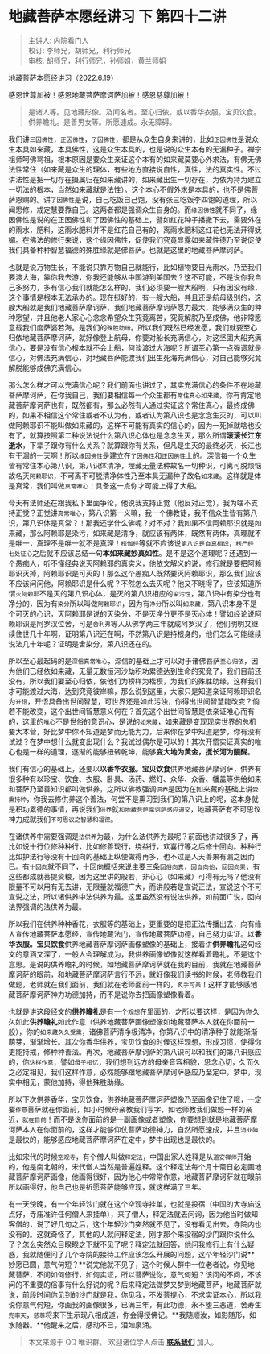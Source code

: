 # 地藏菩萨本愿经讲习 下 第四十二讲

> 主讲人: 内院看门人 <br />
> 校订: 李师兄，胡师兄，利行师兄 <br />
> 审核: 胡师兄，利行师兄，孙师姐，黄兰师姐 <br />

地藏菩萨本愿经讲习（2022.6.19）

感恩世尊加被！感恩地藏菩萨摩诃萨加被！感恩慈尊加被！

> 是诸人等。见地藏形像。及闻名者。至心归依。或以香华衣服。宝贝饮食。供养瞻礼。是善男女等。所愿速成。永无障碍。

我们讲`三因佛性`，`正因佛性`，`了因佛性`，都是从众生自身来讲的，比如`正因佛性`是说众生本具如来藏，本具佛性，这是众生本具的，也是说的众生本有的无漏种子。禅宗祖师呵佛骂祖，根本原因是要众生亲证这个本有的如来藏莫要心外求法，有佛无佛法性常住（如来藏是众生的理体，有些地方直接说自性，真性，法的真实性。不过讲法性是把一切存在摄属归在如来藏讲的，如来藏出生一切存在，为依为持为建立一切法的根本，当然如来藏就是法性）。这个本心不假外求是本具的，也不是佛菩萨恩赐的。讲`了因佛性`是说，自己吃饭自己饱，没有张三吃饭李四饱的道理，所以闻思修，戒定慧要靠自己。这两者都是强调众生自身的。而`缘因佛性`就不同了，缘因佛性是说的在正因佛性和了因佛性的基础上，譬如红花种子播撒下去，需要外在的雨水，肥料，这雨水肥料并不是红花自己有的，离雨水肥料这红花也无法开得妩媚。在佛法的修行来说，这个缘因佛性，促使我们究竟显露如来藏性德乃至说促使我们具备种种智慧福德的殊胜缘就是佛菩萨。也就是这里的地藏菩萨摩诃萨。

也就是说万物生长，不能说只靠万物自己就能行，比如植物要日光雨水。乃至我们要渡大海，靠你我去游，你我还能够从中国游到美国去？这不可能，不是说你我自己多努力，多有信心我们就能怎么样的，我们必须要一艘大船啊，只有因没有缘，这个事情是根本无法承办的。现在挺好的，有一艘大船，并且还是航母级别的，这艘大船就是我们地藏菩萨摩诃萨，我们地藏菩萨摩诃萨愿力最大，能够满众生的种种愿望，并且他老人家心心念念希望众生究竟离苦，究竟解脱乃至成佛，他非常愿意载我们度萨婆若海。是我们的`殊胜助缘`。所以我们既然已经发愿，我们就要至心归依地藏菩萨摩诃萨，就好像登上航母，你要对船长充满信心，对这坚固大船充满信心，要是没有信心根本就不会上船，何谈渡过大海呢？所谓至心第一点强调就是信心，对佛法充满信心，对地藏菩萨能渡我们出生死海充满信心，对自己能够究竟解脱能够成佛充满信心。

那么怎么样才可以充满信心呢？我们前面也讲过了，其实充满信心的条件不在地藏菩萨摩诃萨，在你我自己，我们要相信每一个众生都有`常住真心如来藏`，你有肯定地藏菩萨摩诃萨也有，既然都有，那么必然有人通过实证这个常住真心，最终成佛的，如果不相信这个常住或者不认为有，或者认为第八识也是念念生灭的，可以叫做阿赖耶识不能叫做如来藏的，这样不可能有真实的信心的，因为一死掉就啥也没有了，就算按照第二种说法说什么第八识心体也是念念生灭，那么所谓**滚滚长江东逝水**，下辈子跟你有什么关系？就算跟你有关系，但凡是生灭的最终必灭，长江也有干涸的一天啊！所以`缘因佛性`是建立在`了因佛性`和`正因佛性`上的。深信每一个众生皆有常住本心第八识，第八识体清净，埋藏无量法种故名一切种识，可离可脱烦恼故名灭`阿赖耶识`，不可离不可脱清净体性乃至本具无漏种子故名`如来藏`。这样就是体是真常，我们叫做`真常唯心`！具备这一点你才可能上得了大船。

今天有法师还在跟我私下里面争论，他说我支持正觉（他反对正觉），我为啥不支持正觉？正觉讲`真常唯心`，第八识第一义嘛，我一个佛教徒，我不信众生皆有第八识，第八识体是真常？！那我还学什么佛呢？对不对？我如果不信阿赖耶识就是如来藏，那么阿赖耶是染污，如来藏是清净，就应该有两体，既然有两体，真理就不是唯一，真理不是唯一就不是真理！`楞伽经`等就不应该说`第八识是自真相识`，`楞严经` `七处征心`之后就不应该总结一句**本如来藏妙真如性**。是不是这个道理呢？还遇到一个愚痴人，听不懂经典说灭阿赖耶的真实义，他依文解义的说，修行就是要把阿赖耶识灭掉，阿赖耶识是可灭的！那么这个愚痴人既然要灭阿赖耶识，那么我们应该不应该问问他，阿赖耶识是什么呢？不然怎么去灭呢？他又不晓得了，应该知道所谓`灭阿赖耶`不是灭的第八识心体，是灭的第八识相应的`染污性`，第八识中有染分也有净分的，因为有`染分`所以叫做`阿赖耶识`，因为有`净分`所以叫`如来藏`，第八识本身不是个可灭的心识，灭阿赖耶是说的灭染分，不是灭净分更不是灭心体！譬如经论说阿赖耶识是阿罗汉位舍，可是`舍利弗`等人从佛学两三年就成阿罗汉了，他们明明又继续住世几十年啊，证明第八识还在啊，不然第八识是持根身的，他们怎么可能继续说法几十年呢？证明是舍染分，第八识还在的。

所以至心最起码的是`深信真常唯心`，深信的基础上才可以对于诸佛菩萨`至心归依`，因为他们已经依如来藏，无量无数恒河沙劫积功累德达到生命的究竟了，我们目前还没有，所以我们要至心归依，依他们为榜样为楷模，为我们的殊胜助缘，这样我们才可能渡过大海，达到究竟彼岸嘛，那么说到这里，大家只是知道亲证阿赖耶识名为`开悟`，开悟具备出世间智慧，可世界还是如此污浊，你得出世间智慧能改变？倘若不能改变，这个出世间智慧意义何在？首先这个出世间智慧是依亲证唯心而有的，这里的`唯心`不是世俗的意识心，是说的`如来藏`，如来藏是变现现实世界的总机要大本营，好比梦中你不知道是梦而无能为力，后来你在梦中知道是梦，你有没有试过？在梦中想什么就变出现什么？我试过偶尔是可以的！其次开悟实证真实的唯心也是一样的道理，逐渐的能够扭转乾坤，能够**变大地为黄金，搅长河为醍醐**。

我们有信心的基础上，还要以**以香华衣服。宝贝饮食**供养地藏菩萨摩诃萨，供养有很多种有以珍宝、饮食、衣服、卧具、汤药、燃灯、众华、众香、幡盖等供给如来和菩萨乃至善知识都叫做供养，之所以佛教强调`供养`是因为在如来藏的基础上讲`受熏持种`，你我去修供养这个善法，何尝不是熏习到我们的第八识上的呢，这本身就是积功累德的事情，再说我们`供养`就`和地藏菩萨摩诃萨感应道交`，地藏菩萨有不可思议神力成就我们`不可思议之智慧和福德`。

在诸供养中需要强调是`法供养`为最，为什么法供养为最呢？前面也讲过很多了，再比如说十行位修种种行，比如修善现行，绕益行，欢喜行等之后修十回向。种种行比如护法行等没有十回向的基础上纵使做得再多，也不过是人天善果有漏之因而已。有`十回向`就不同了，十回向概括来说主要三条`回俗向真`，`回自向他`，`回因向果`，有这些都成就菩提资粮，因为这里讲的般若，非心心（如来藏）可得有无吗？他没有限量不可以用有无去讲，无限量就福德广大，而讲般若是宣说正法，宣说这个不可宣说之法，所以诸供养中法供养为最。这里虽然没有说法供养，如前面广说，回向法界强调的法供养为最。

所以我们在供养种种香花，衣服等的基础上，更重要的是把正法传播出去，向有缘人宣传地藏菩萨本愿经，宣传地藏法门，宣传地藏菩萨功德，自己努力实证。以**香华衣服。宝贝饮食**供养地藏菩萨摩诃萨画像塑像的基础上，接着讲**供养瞻礼**这句经文的意涵又深了，一般人会理解成为，我供养画像塑像就这样看着瞻礼，不是这个意思。是说的供养瞻礼的时候，如地藏菩萨摩诃萨就在我的目前，我就在地藏菩萨摩诃萨的眼前，和地藏菩萨摩诃萨言行不远，就好像我们读书的时候，老师教我们做题，老师就在我们面前，我们就在老师面前一样的，`炙手可亲`！这样才能够感地藏菩萨摩诃萨神力功德加持，而不是说你去把画像塑像看着。

也就是讲这段经文的**供养瞻礼**是有一个`观想`在里面的，之所以要这样，是因为你久久如此**供养瞻礼**如此作意（供养地藏菩萨画像塑像如地藏菩萨本人就在你面前一般），你的`如来藏久久受熏`，诸佛菩萨清净极清净，你第八识中的清净种子就能渐渐萌芽，渐渐增长。其次你香华供养，宝贝饮食的时候这样观想，形成习惯，使得你更能持戒，修种种善法。再次，地藏菩萨摩诃萨的第八识可以和我们的第八识感应的，你`这样作意`，譬如`母子相忆`，我们想到远方的母亲音容相貌，思念心切，久而久之必定相见，我们这样作意，必然能够跟地藏菩萨摩诃萨感应乃至定中，梦中，现实中相见，蒙他加持，得他殊胜助缘。

所以下次供养香华，宝贝饮食，供养地藏菩萨摩诃萨塑像乃至画像记住了哦，一定要`作意`菩萨就在你面前，如小时候母亲教我们写字，如老师教我们做题一样的亲近，`就在目前`！而不是说你面前的是一副画像或者塑像，你要想到就是地藏菩萨摩诃萨本人在你面前的，这样才能够仰仗菩萨功德神力，自然所愿速成，并且`消业障`是最快的，能够感应地藏菩萨摩诃萨在定中，梦中出现也是最快的。

比如宋代的时候`空观寺`，有个僧人叫做`释定法`，中国出家人姓释是从`道安禅师`开始的，他是南北朝的，宋代僧人当然是普遍姓释。这个释定法每个月十斋日必定画地藏菩萨摩诃萨画像，他画得很好，因为他心中常常作意，地藏菩萨摩诃萨就在眼前所以画得好，他自己也是祈愿菩萨能够应现，就这样满了三年。

有一天傍晚，有一个年轻沙门就在这个空观寺挂单，也就是投宿（中国的大寺庙这点好，寺庙准许任何僧人来挂单），来了僧人，释定法就去问询，因为他当时做知客僧的，说了好几句之后，这个年轻沙门突然就不见了，没有看见出去，寺院内也没有的。这就奇怪了，其他的人就问释定法，刚才那个来投宿的沙门跟你说什么了？怎么突然众目睽睽之下就不见了呢？释定法就回答，他问我修行上有什么疑惑，我就随便问了几个寺院的接待工作应该怎么开展的问题，这个年轻沙门说**妙愿已圆，意气何短？**说完他就不见了，这个时候人群中一位老者说，你见地藏菩萨，不问如何修行，如何实证，所以菩萨说你，意气何短？该问的不问，不该问的不重要的俗事有什么好说的呢？后来释定法做梦又梦到地藏菩萨，地藏菩萨就说，前段时间你见到的沙门就是我，你见我，不发菩提心，不求实证本心，所以我说你意气何短，你画我的画像很多，已满三年，有此功德，永不堕三恶道，舍寿生`兜率天`，`慈尊`将来下生示现八相成道，你会得授佛记。**我随顺汝，如影随形，如水随器。**他醒来之后，感动不已，泪如泉涌。

> 本文来源于 QQ 唯识群， 欢迎诸位学人点击 **[联系我们](https://mp.weixin.qq.com/s/lZCfWjmLjgNR165Tx4_bCQ)** 加入。
